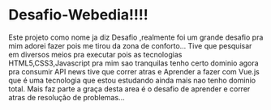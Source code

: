 # Desafio-Webedia!!!!
Este  projeto como nome ja diz Desafio ,realmente  foi um grande desafio pra mim
adorei fazer pois me tirou da zona de conforto...
Tive que pesquisar em diversos meios pra executar
pois as tecnologias HTML5,CSS3,Javascript pra mim sao tranquilas tenho certo dominio
agora pra consumir API news tive que correr atras e Aprender a fazer com Vue.js que é uma
tecnologia que estou estudando ainda mais nao tenho dominio total.
Mais faz parte a graça desta area é o desafio de aprender e correr atras de resolução de problemas...
